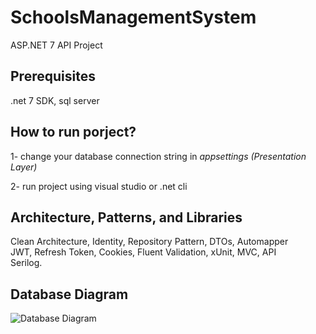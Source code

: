 # SchoolsManagementSystem
ASP.NET 7 API Project

## Prerequisites
.net 7 SDK, sql server

## How to run porject?
1- change your database connection string in *appsettings (Presentation Layer)*

2- run project using visual studio or .net cli 

## Architecture, Patterns, and Libraries
Clean Architecture, Identity, Repository Pattern, DTOs, Automapper <br/>
JWT, Refresh Token, Cookies, Fluent Validation, xUnit, MVC, API <br/>
Serilog.

## Database Diagram
![Database Diagram](https://github.com/i-radi/SchoolsManagementSystem/assets/60944957/fc024a91-60a2-4bf7-91f7-05614bc6b9b3)
